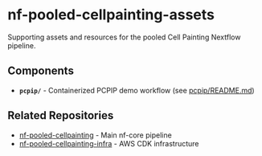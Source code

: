 # nf-pooled-cellpainting-assets

Supporting assets and resources for the pooled Cell Painting Nextflow pipeline.

## Components

- **`pcpip/`** - Containerized PCPIP demo workflow (see [pcpip/README.md](pcpip/README.md))

## Related Repositories

- [nf-pooled-cellpainting](https://github.com/seqera-services/nf-pooled-cellpainting) - Main nf-core pipeline
- [nf-pooled-cellpainting-infra](https://github.com/broadinstitute/nf-pooled-cellpainting-infra) - AWS CDK infrastructure
